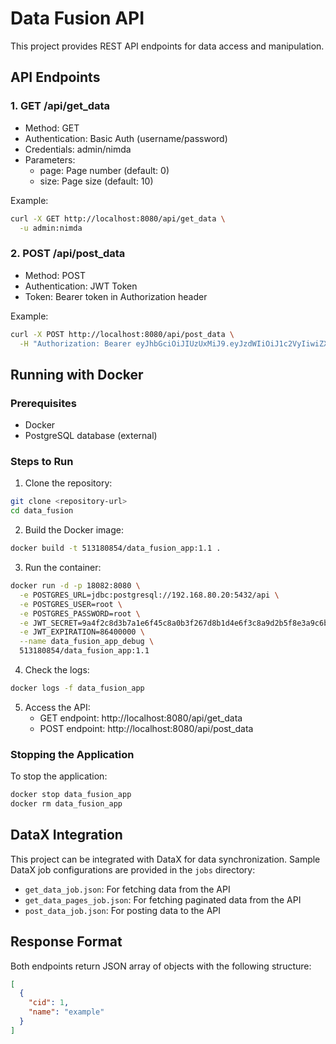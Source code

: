 # Data Fusion API

This project provides REST API endpoints for data access and manipulation.

## API Endpoints

### 1. GET /api/get_data
- Method: GET
- Authentication: Basic Auth (username/password)
- Credentials: admin/nimda
- Parameters:
  - page: Page number (default: 0)
  - size: Page size (default: 10)

Example:
```bash
curl -X GET http://localhost:8080/api/get_data \
  -u admin:nimda
```

### 2. POST /api/post_data
- Method: POST
- Authentication: JWT Token
- Token: Bearer token in Authorization header

Example:
```bash
curl -X POST http://localhost:8080/api/post_data \
  -H "Authorization: Bearer eyJhbGciOiJIUzUxMiJ9.eyJzdWIiOiJ1c2VyIiwiZXhwIjoxNjE2MjM5MDIyfQ.SflKxwRJSMeKKF2QT4fwpMeJf36POk6yJV_adQssw5c"
```

## Running with Docker

### Prerequisites
- Docker
- PostgreSQL database (external)

### Steps to Run

1. Clone the repository:
```bash
git clone <repository-url>
cd data_fusion
```

2. Build the Docker image:
```bash
docker build -t 513180854/data_fusion_app:1.1 .
```

3. Run the container:
```bash
docker run -d -p 18082:8080 \
  -e POSTGRES_URL=jdbc:postgresql://192.168.80.20:5432/api \
  -e POSTGRES_USER=root \
  -e POSTGRES_PASSWORD=root \
  -e JWT_SECRET=9a4f2c8d3b7a1e6f45c8a0b3f267d8b1d4e6f3c8a9d2b5f8e3a9c6b5d2e8f1a \
  -e JWT_EXPIRATION=86400000 \
  --name data_fusion_app_debug \
  513180854/data_fusion_app:1.1
```

4. Check the logs:
```bash
docker logs -f data_fusion_app
```

5. Access the API:
   - GET endpoint: http://localhost:8080/api/get_data
   - POST endpoint: http://localhost:8080/api/post_data

### Stopping the Application

To stop the application:
```bash
docker stop data_fusion_app
docker rm data_fusion_app
```

## DataX Integration

This project can be integrated with DataX for data synchronization. Sample DataX job configurations are provided in the `jobs` directory:

- `get_data_job.json`: For fetching data from the API
- `get_data_pages_job.json`: For fetching paginated data from the API
- `post_data_job.json`: For posting data to the API

## Response Format
Both endpoints return JSON array of objects with the following structure:
```json
[
  {
    "cid": 1,
    "name": "example"
  }
]
``` 